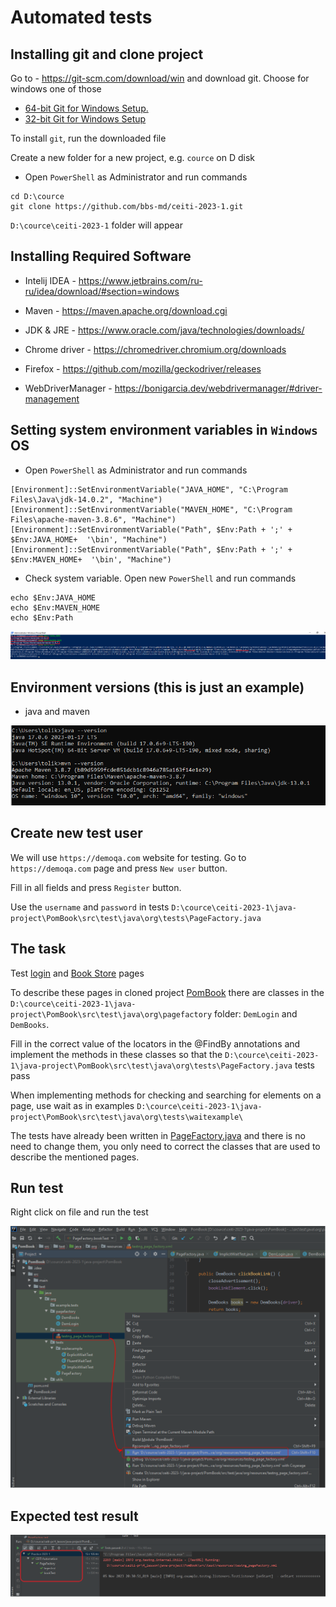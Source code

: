 
# Automated tests

## Installing git and clone project
   
Go to - https://git-scm.com/download/win and download git. 
Choose for windows one of those
* [64-bit Git for Windows Setup.](https://github.com/git-for-windows/git/releases/download/v2.42.0.windows.2/Git-2.42.0.2-64-bit.exe) 
* [32-bit Git for Windows Setup](https://github.com/git-for-windows/git/releases/download/v2.42.0.windows.2/Git-2.42.0.2-32-bit.exe)

To install `git`, run the downloaded file

Create a new folder for a new project, e.g. `cource` on D disk

- Open `PowerShell` as Administrator and run commands

```
cd D:\cource
git clone https://github.com/bbs-md/ceiti-2023-1.git
```

 `D:\cource\ceiti-2023-1` folder will appear

## Installing Required Software

  - Intelij IDEA - https://www.jetbrains.com/ru-ru/idea/download/#section=windows

  - Maven - https://maven.apache.org/download.cgi

  - JDK & JRE - https://www.oracle.com/java/technologies/downloads/

  - Chrome driver - https://chromedriver.chromium.org/downloads
  
  - Firefox - https://github.com/mozilla/geckodriver/releases
  
  - WebDriverManager - https://bonigarcia.dev/webdrivermanager/#driver-management

## Setting system environment variables in `Windows` OS

- Open `PowerShell` as Administrator and run commands

```
[Environment]::SetEnvironmentVariable("JAVA_HOME", "C:\Program Files\Java\jdk-14.0.2", "Machine")
[Environment]::SetEnvironmentVariable("MAVEN_HOME", "C:\Program Files\apache-maven-3.8.6", "Machine")
[Environment]::SetEnvironmentVariable("Path", $Env:Path + ';' + $Env:JAVA_HOME+  '\bin', "Machine")
[Environment]::SetEnvironmentVariable("Path", $Env:Path + ';' + $Env:MAVEN_HOME+  '\bin', "Machine")
```

- Check system variable. Open new `PowerShell` and run commands

```
echo $Env:JAVA_HOME
echo $Env:MAVEN_HOME
echo $Env:Path
```

![system_v](./images/system_v.png)

## Environment versions (this is just an example)

 - java and maven
  
![java](./images/java_version.png)



## Create new test user

We will use `https://demoqa.com` website for testing. Go to `https://demoqa.com` page and press `New user` button.

Fill in all fields and press `Register` button.

Use the `username` and `password` in tests `D:\cource\ceiti-2023-1\java-project\PomBook\src\test\java\org\tests\PageFactory.java`

## The task 

Test [login](https://demoqa.com/login) and [Book Store](https://demoqa.com/books) pages

To describe these pages in cloned project [PomBook](./java-project/PomBook/) there are classes in the `D:\cource\ceiti-2023-1\java-project\PomBook\src\test\java\org\pagefactory` folder: `DemLogin` and `DemBooks`.

Fill in the correct value of the locators in the @FindBy annotations and implement the methods in these classes so that the `D:\cource\ceiti-2023-1\java-project\PomBook\src\test\java\org\tests\PageFactory.java` tests pass

When implementing methods for checking and searching for elements on a page, use wait as in examples `D:\cource\ceiti-2023-1\java-project\PomBook\src\test\java\org\tests\waitexample\`

The tests have already been written in [PageFactory.java](./java-project/PomBook/src/test/java/org/tests/PageFactory.java) and there is no need to change them, you only need to correct the classes that are used to describe the mentioned pages.

## Run test

Right click on file and run the test

![image](./images/run_tests.png)

## Expected test result

![test_result](./images/test_result.png)